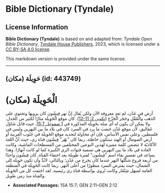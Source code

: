 # Bible Dictionary (Tyndale)

## License Information

**Bible Dictionary (Tyndale)** is based on and adapted from: _Tyndale Open Bible Dictionary_, [Tyndale House Publishers](https://tyndaleopenresources.com/), 2023, which is licensed under a [CC BY-SA 4.0 license](https://creativecommons.org/licenses/by-sa/4.0/legalcode.en).

This markdown version is provided under the same license.



--------------------------------

## حَوِيلَة (مكان) (id: 443749)

الْحَوِيلَة (مكان)
==================

أرض في عَدْن، لم تعد معروفة الآن ولكن يُقال إنَّ نهر فِيشُون كان يرويها وتحتوي على الذهب والْمُقْل وحَجَر الْجَزْعِ ([تكوين 2: 11–12](https://ref.ly/Gen2:11-Gen2:12)). كان موقع الْحَوِيلَة مثارًا لكثير من الجدل. ولا يمكن أن يكون له أي صلة بحَوِيلَة المذكورة في [1 صموئيل 15:7](https://ref.ly/1Sam15:7)، حيث قاتل شَاوُل عَمَاليق، لأن موقع عَدْن حَسَبَ ما يرد في السرد كان في بلاد ما بين النهرين وليس في فلسطين. وعلى نفس الأساس، فإن أي محاولة لتحديد موقع الحَوِيلَة في جَنُوب العربية أو أرض الصومال أو الهند ستكون خاطئة. ربما كان “نهْر” فِيشُون قناة ري، حيث أنَّ اللغة الأكاديّة لا تتضمن كلمة مميزة لهذين النوعين المختلفين من المسطحات الماشية، وكانت العادة في بلاد ما بين النهرين هي تسمية قنوات الري الكبيرة كما لو كانت أنهارًا. وهذا يساعد في تفسير بقاء اسم "فِيشُون" لفترة طويلة بعد اختفاء القناة. كان فِيشُون واحدًا من أربعة فروع شكَّلها النهر عندما كان يخرج من عَدْن؛ وبالتالي، لابُدَّ وأن تكون حَوِيلَة إلى الشمال، حيث يفترض السرد منظورًا من أعلى النهر. ربما كانت الحَوِيلَة في المنطقة العامة لسهل شِنْعَار وكانت تُروى بواسطة قناة ري رئيسية. لقد اختفت كل من الحَوِيلَة والقناة منذ زمن طويل.

* **Associated Passages:** 1SA 15:7; GEN 2:11–GEN 2:12

